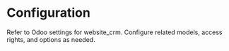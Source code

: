 # Configuration

Refer to Odoo settings for website_crm. Configure related models, access rights, and options as needed.

